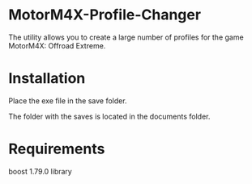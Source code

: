 # MotorM4X-Profile-Changer
The utility allows you to create a large number of profiles for the game MotorM4X: Offroad Extreme.

# Installation
Place the exe file in the save folder.

The folder with the saves is located in the documents folder.

# Requirements
boost 1.79.0 library
